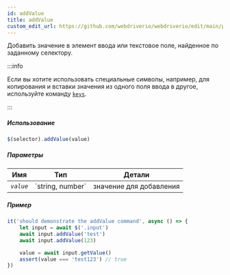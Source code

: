 ```yaml
---
id: addValue
title: addValue
custom_edit_url: https://github.com/webdriverio/webdriverio/edit/main/packages/webdriverio/src/commands/element/addValue.ts
---
```


Добавить значение в элемент ввода или текстовое поле, найденное по заданному селектору.

:::info

Если вы хотите использовать специальные символы, например, для копирования и вставки значения из одного поля ввода в другое, используйте команду
[`keys`](/docs/api/browser/keys).

:::

##### Использование

```js
$(selector).addValue(value)
```

##### Параметры

<table>
  <thead>
    <tr>
      <th>Имя</th><th>Тип</th><th>Детали</th>
    </tr>
  </thead>
  <tbody>
    <tr>
      <td><code><var>value</var></code></td>
      <td>`string, number`</td>
      <td>значение для добавления</td>
    </tr>
  </tbody>
</table>

##### Пример

```js title="addValue.js"
it('should demonstrate the addValue command', async () => {
    let input = await $('.input')
    await input.addValue('test')
    await input.addValue(123)

    value = await input.getValue()
    assert(value === 'test123') // true
})
```